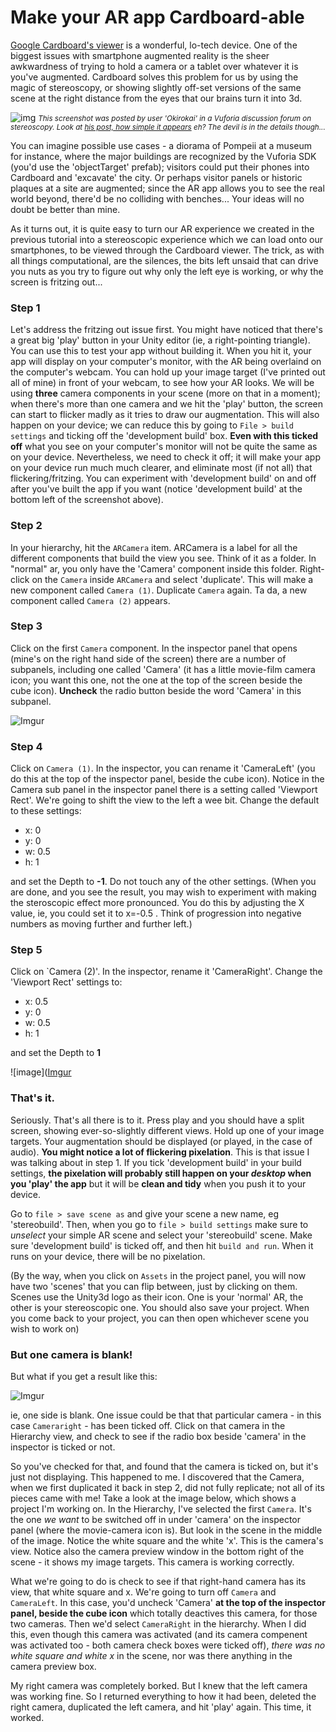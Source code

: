 # Make your AR app Cardboard-able

[Google Cardboard's viewer](https://www.google.com/get/cardboard/) is a wonderful, lo-tech device. One of the biggest issues with smartphone augmented reality is the sheer awkwardness of trying to hold a camera or a tablet over whatever it is you've augmented. Cardboard solves this problem for us by using the magic of stereoscopy, or showing slightly off-set versions of the same scene at the right distance from the eyes that our brains turn it into 3d.

![img](https://developer.vuforia.com/sites/default/files/Screenshot_2015-06-26-16-49-05.png)
<small> _This screenshot was posted by user 'Okirokai' in a Vuforia discussion forum on stereoscopy. Look at [his post, how simple it appears](https://developer.vuforia.com/forum/unity-3-extension-technical-discussion/two-stereo-cameras-independent-ar-camera#comment-2051448) eh? The devil is in the details though..._</small>

You can imagine possible use cases - a diorama of Pompeii at a museum for instance, where the major buildings are recognized by the Vuforia SDK (you'd use the 'objectTarget' prefab); visitors could put their phones into Cardboard and 'excavate' the city. Or perhaps visitor panels or historic plaques at a site are augmented; since the AR app allows you to see the real world beyond, there'd be no colliding with benches... Your ideas will no doubt be better than mine.
 
As it turns out, it is quite easy to turn our AR experience we created in the previous tutorial into a stereoscopic experience which we can load onto our smartphones, to be viewed through the Cardboard viewer. The trick, as with all things computational, are the silences, the bits left unsaid that can drive you nuts as you try to figure out why only the left eye is working, or why the screen is fritzing out...

### Step 1

Let's address the fritzing out issue first. You might have noticed that there's a great big 'play' button in your Unity editor (ie, a right-pointing triangle). You can use this to test your app without building it. When you hit it, your app will display on your computer's monitor, with the AR being overlaind on the computer's webcam. You can hold up your image target (I've printed out all of mine) in front of your webcam, to see how your AR looks. We will be using **three** camera components in your scene (more on that in a moment); when there's more than one camera and we hit the 'play' button, the screen can start to flicker madly as it tries to draw our augmentation. This will also happen on your device; we can reduce this by going to `File > build settings` and ticking off the 'development build' box. **Even with this ticked off** what you see on your computer's monitor will not be quite the same as on your device. Nevertheless, we need to check it off; it will make your app on your device run much much clearer, and eliminate most (if not all) that flickering/fritzing. You can experiment with 'development build' on and off after you've built the app if you want (notice 'development build' at the bottom left of the screenshot above).

### Step 2

In your hierarchy, hit the `ARCamera` item. ARCamera is a label for all the different components that build the view you see. Think of it as a folder. In "normal" ar, you only have the 'Camera' component inside this folder. Right-click on the `Camera` inside `ARCamera` and select 'duplicate'. This will make a new component called `Camera (1)`. Duplicate `Camera` again. Ta da, a new component called `Camera (2)` appears.

### Step 3

Click on the first `Camera` component. In the inspector panel that opens (mine's on the right hand side of the screen) there are a number of subpanels, including one called 'Camera' (it has a little movie-film camera icon; you want this one, not the one at the top of the screen beside the cube icon). **Uncheck** the radio button beside the word 'Camera' in this subpanel.

![Imgur](http://i.imgur.com/spBz40J.png)

### Step 4

Click on `Camera (1)`. In the inspector, you can rename it 'CameraLeft' (you do this at the top of the inspector panel, beside the cube icon). Notice in the Camera sub panel in the inspector panel there is a setting called 'Viewport Rect'. We're going to shift the view to the left a wee bit. Change the default to these settings: 

+ x: 0
+ y: 0
+ w: 0.5
+ h: 1

and set the Depth to **-1**. Do not touch any of the other settings. (When you are done, and you see the result, you may wish to experiment with making the steroscopic effect more pronounced. You do this by adjusting the X value, ie, you could set it to x=-0.5 . Think of progression into negative numbers as moving further and further left.)

### Step 5

Click on `Camera (2)'. In the inspector, rename it 'CameraRight'. Change the 'Viewport Rect' settings to:

+ x: 0.5 
+ y: 0
+ w: 0.5
+ h: 1 

and set the Depth to **1**

![image]([Imgur](http://i.imgur.com/znieFFa.png)

### That's it.

Seriously. That's all there is to it. Press play and you should have a split screen, showing ever-so-slightly different views. Hold up one of your image targets. Your augmentation should be displayed (or played, in the case of audio). **You might notice a lot of flickering pixelation**. This is that issue I was talking about in step 1. If you tick 'development build' in your build settings, **the pixelation will probably still happen on your _desktop_ when you 'play' the app** but it will be **clean and tidy** when you push it to your device. 

Go to `file > save scene as` and give your scene a new name, eg 'stereobuild'. Then, when you go to `file > build settings` make sure to *unselect* your simple AR scene and select your 'stereobuild' scene. Make sure 'development build' is ticked off, and then hit `build and run`. When it runs on your device, there will be no pixelation.

(By the way, when you click on `Assets` in the project panel, you will now have two 'scenes' that you can flip between, just by clicking on them. Scenes use the Unity3d logo as their icon. One is your 'normal' AR, the other is your stereoscopic one. You should also save your project. When you come back to your project, you can then open whichever scene you wish to work on)

### But one camera is blank!

But what if you get a result like this:

![Imgur](http://i.imgur.com/GCOrXbe.png)

ie, one side is blank. One issue could be that that particular camera - in this case `Cameraright` - has been ticked off. Click on that camera in the Hierarchy view, and check to see if the radio box beside 'camera' in the inspector is ticked or not. 

So you've checked for that, and found that the camera is ticked on, but it's just not displaying. This happened to me. I discovered that the Camera, when we first duplicated it back in step 2, did not fully replicate; not all of its pieces came with me! Take a look at the image below, which shows a project I'm working on. In the Hierarchy, I've selected the first `Camera`. It's the one *we want* to be switched off in under 'camera' on the inspector panel (where the movie-camera icon is). But look in the scene in the middle of the image. Notice the white square and the white 'x'. This is the camera's view. Notice also the camera preview window in the bottom right of the scene - it shows my image targets. This camera is working correctly. 

What we're going to do is check to see if that right-hand camera has its view, that white square and x. We're going to turn off `Camera` and `CameraLeft`. In this case, you'd uncheck 'Camera' **at the top of the inspector panel, beside the cube icon** which totally deactives this camera, for those two cameras. Then we'd select `CameraRight` in the hierarchy. When I did this, even though this camera was activated (and its camera compenent was activated too - both camera check boxes were ticked off), _there was no white square and white x_ in the scene, nor was there anything in the camera preview box. 

My right camera was completely borked. But I knew that the left camera was working fine. So I returned everything to how it had been, deleted the right camera, duplicated the left camera, and hit 'play' again. This time, it worked.
